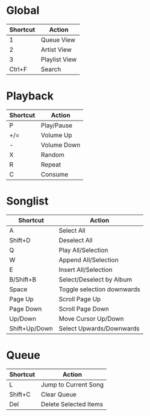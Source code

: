 # Global

| Shortcut | Action        |
| -------- | ------------- |
| 1        | Queue View    |
| 2        | Artist View   |
| 3        | Playlist View |
| Ctrl+F   | Search        |

# Playback

| Shortcut | Action      |
| -------- | ----------- |
| P        | Play/Pause  |
| +/=      | Volume Up   |
| -        | Volume Down |
| X        | Random      |
| R        | Repeat      |
| C        | Consume     |

# Songlist

| Shortcut      | Action                     |
| ------------- | -------------------------- |
| A             | Select All                 |
| Shift+D       | Deselect All               |
| Q             | Play All/Selection         |
| W             | Append All/Selection       |
| E             | Insert All/Selection       |
| B/Shift+B     | Select/Deselect by Album   |
| Space         | Toggle selection downwards |
| Page Up       | Scroll Page Up             |
| Page Down     | Scroll Page Down           |
| Up/Down       | Move Cursor Up/Down        |
| Shift+Up/Down | Select Upwards/Downwards   |

# Queue

| Shortcut | Action                |
| -------- | --------------------- |
| L        | Jump to Current Song  |
| Shift+C  | Clear Queue           |
| Del      | Delete Selected Items |
